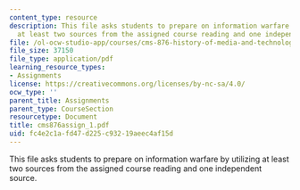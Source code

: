 ```yaml
---
content_type: resource
description: This file asks students to prepare on information warfare by utilizing
  at least two sources from the assigned course reading and one independent source.
file: /ol-ocw-studio-app/courses/cms-876-history-of-media-and-technology-spring-2005/fc4e2c1afd47d225c93219aeec4af15d_cms876assign_1.pdf
file_size: 37150
file_type: application/pdf
learning_resource_types:
- Assignments
license: https://creativecommons.org/licenses/by-nc-sa/4.0/
ocw_type: ''
parent_title: Assignments
parent_type: CourseSection
resourcetype: Document
title: cms876assign_1.pdf
uid: fc4e2c1a-fd47-d225-c932-19aeec4af15d
---
```

This file asks students to prepare on information warfare by utilizing at least two sources from the assigned course reading and one independent source.